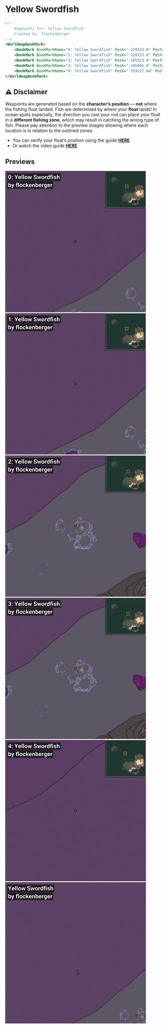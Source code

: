 # Yellow Swordfish
```xml
<!--
    Waypoints for: Yellow Swordfish
    Created by: flockenberger
-->
<WorldmapBookMark>
    <BookMark BookMarkName="0: Yellow Swordfish" PosX="-229333.0" PosY="-7416.0" PosZ="720543.0" />
    <BookMark BookMarkName="1: Yellow Swordfish" PosX="-228223.0" PosY="-7832.0" PosZ="714409.0" />
    <BookMark BookMarkName="2: Yellow Swordfish" PosX="-105523.0" PosY="-8156.0" PosZ="629100.0" />
    <BookMark BookMarkName="3: Yellow Swordfish" PosX="-105491.0" PosY="-8143.0" PosZ="629048.0" />
    <BookMark BookMarkName="4: Yellow Swordfish" PosX="-359127.84" PosY="-7888.1704" PosZ="886380.0" />
</WorldmapBookMark>
```

## ⚠️ Disclaimer
Waypoints are generated based on the __**character’s position**__ — __not__ where the fishing float landed.
Fish are determined by where your **float** lands!
In ocean spots especially, the direction you cast your rod can place your float in a **different fishing zone**, which may result in catching the wrong type of fish.
Please pay attention to the preview images showing where each location is in relation to the outlined zones.

- You can verify your float’s position using the guide [**HERE**](https://flockenberger.github.io/bdo-fish-position/)
- Or watch the video guide [**HERE**](https://youtu.be/t-VXcRoNojk)

## Previews
<img src="./Yellow Swordfish_0_Preview.webp" width="450"/> <img src="./Yellow Swordfish_1_Preview.webp" width="450"/> <img src="./Yellow Swordfish_2_Preview.webp" width="450"/> <img src="./Yellow Swordfish_3_Preview.webp" width="450"/> <img src="./Yellow Swordfish_4_Preview.webp" width="450"/> <img src="./Yellow Swordfish_Preview.webp" width="450"/> 
